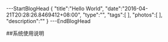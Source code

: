 ---StartBlogHead
{
    "title":"Hello World",
    "date":"2016-04-21T20:28:26.8469412+08:00",
    "type":"",
    "tags":[
        ],
        "photos":[
            ],
            "description":""
                }
---EndBlogHead

##系统使用说明
